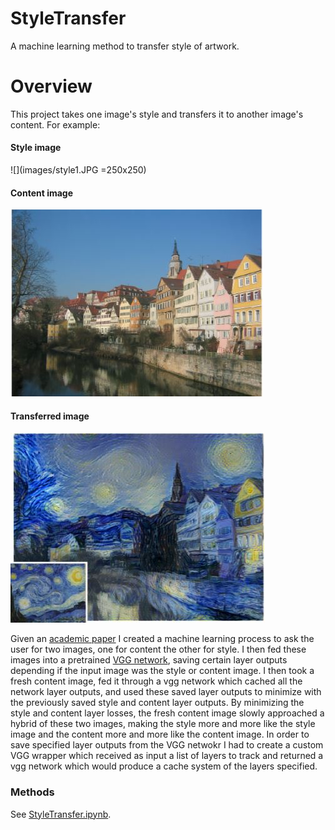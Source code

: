 # StyleTransfer
A machine learning method to transfer style of artwork.

# Overview
This project takes one image's style and transfers it to another image's content. For example:

#### Style image
![](images/style1.JPG =250x250)

#### Content image
![](images/raw1.JPG)

#### Transferred image
![](images/combo1.JPG)

Given an <a href="https://arxiv.org/pdf/1508.06576.pdf">academic paper</a> I created a machine learning process to ask the user for two images, one for content the other for style. I then fed these images into a pretrained <a href="https://neurohive.io/en/popular-networks/vgg16/">VGG network</a>, saving certain layer outputs depending if the input image was the style or content image. I then took a fresh content image, fed it through a vgg network which cached all the network layer outputs, and used these saved layer outputs to minimize with the previously saved style and content layer outputs. By minimizing the style and content layer losses, the fresh content image slowly approached a hybrid of these two images, making the style more and more like the style image and the content more and more like the content image. In order to save specified layer outputs from the VGG netwokr I had to create a custom VGG wrapper which received as input a list of layers to track and returned a vgg network which would produce a cache system of the layers specified.

### Methods
See [StyleTransfer.ipynb](StyleTransfer.ipynb).
